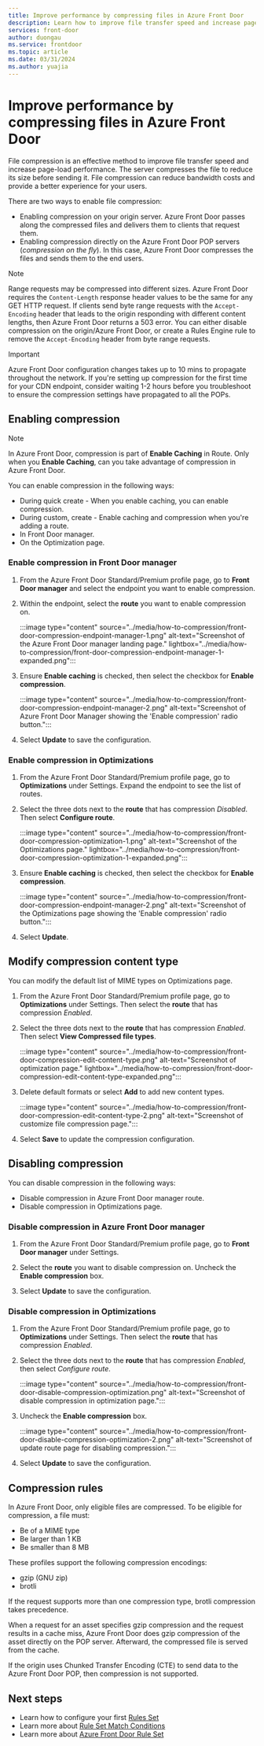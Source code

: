 ```yaml
---
title: Improve performance by compressing files in Azure Front Door
description: Learn how to improve file transfer speed and increase page-load performance by compressing your files in Azure Front Door.
services: front-door
author: duongau
ms.service: frontdoor
ms.topic: article
ms.date: 03/31/2024
ms.author: yuajia
---
```


# Improve performance by compressing files in Azure Front Door

File compression is an effective method to improve file transfer speed and increase page-load performance. The server compresses the file to reduce its size before sending it. File compression can reduce bandwidth costs and provide a better experience for your users.

There are two ways to enable file compression:

- Enabling compression on your origin server. Azure Front Door passes along the compressed files and delivers them to clients that request them.
- Enabling compression directly on the Azure Front Door POP servers (*compression on the fly*). In this case, Azure Front Door compresses the files and sends them to the end users.

> [!NOTE]
> Range requests may be compressed into different sizes. Azure Front Door requires the `Content-Length` response header values to be the same for any GET HTTP request. If clients send byte range requests with the `Accept-Encoding` header that leads to the origin responding with different content lengths, then Azure Front Door returns a 503 error. You can either disable compression on the origin/Azure Front Door, or create a Rules Engine rule to remove the `Accept-Encoding` header from byte range requests.

> [!IMPORTANT]
> Azure Front Door configuration changes takes up to 10 mins to propagate throughout the network. If you're setting up compression for the first time for your CDN endpoint, consider waiting 1-2 hours before you troubleshoot to ensure the compression settings have propagated to all the POPs.

## Enabling compression

> [!NOTE]
> In Azure Front Door, compression is part of **Enable Caching** in Route. Only when you **Enable Caching**, can you take advantage of compression in Azure Front Door.

You can enable compression in the following ways:
* During quick create - When you enable caching, you can enable compression.
* During custom, create - Enable caching and compression when you're adding a route. 
* In Front Door manager.
* On the Optimization page.

### Enable compression in Front Door manager

1. From the Azure Front Door Standard/Premium profile page, go to **Front Door manager** and select the endpoint you want to enable compression.

1. Within the endpoint, select the **route** you want to enable compression on.

   :::image type="content" source="../media/how-to-compression/front-door-compression-endpoint-manager-1.png" alt-text="Screenshot of the Azure Front Door manager landing page." lightbox="../media/how-to-compression/front-door-compression-endpoint-manager-1-expanded.png":::   

1. Ensure **Enable caching** is checked, then select the checkbox for **Enable compression**.

   :::image type="content" source="../media/how-to-compression/front-door-compression-endpoint-manager-2.png" alt-text="Screenshot of Azure Front Door Manager showing the 'Enable compression' radio button.":::   

1. Select **Update** to save the configuration.

### Enable compression in Optimizations

1. From the Azure Front Door Standard/Premium profile page, go to **Optimizations** under Settings. Expand the endpoint to see the list of routes. 

1. Select the three dots next to the **route** that has compression *Disabled*. Then select **Configure route**.

   :::image type="content" source="../media/how-to-compression/front-door-compression-optimization-1.png" alt-text="Screenshot of the Optimizations page." lightbox="../media/how-to-compression/front-door-compression-optimization-1-expanded.png"::: 

1. Ensure **Enable caching** is checked, then select the checkbox for **Enable compression**.

     :::image type="content" source="../media/how-to-compression/front-door-compression-endpoint-manager-2.png" alt-text="Screenshot of the Optimizations page showing the 'Enable compression' radio button."::: 

1. Select **Update**.

## Modify compression content type

You can modify the default list of MIME types on Optimizations page.

1. From the Azure Front Door Standard/Premium profile page, go to **Optimizations** under Settings. Then select the **route** that has compression *Enabled*.

1. Select the three dots next to the **route** that has compression *Enabled*. Then select **View Compressed file types**.

   :::image type="content" source="../media/how-to-compression/front-door-compression-edit-content-type.png" alt-text="Screenshot of optimization page." lightbox="../media/how-to-compression/front-door-compression-edit-content-type-expanded.png"::: 

1. Delete default formats or select **Add** to add new content types.

   :::image type="content" source="../media/how-to-compression/front-door-compression-edit-content-type-2.png" alt-text="Screenshot of customize file compression page."::: 

1. Select **Save** to update the compression configuration.

## Disabling compression

You can disable compression in the following ways:
* Disable compression in Azure Front Door manager route.
* Disable compression in Optimizations page.

### Disable compression in Azure Front Door manager

1. From the Azure Front Door Standard/Premium profile page, go to **Front Door manager** under Settings.

1. Select the **route** you want to disable compression on. Uncheck the **Enable compression** box.

1. Select **Update** to save the configuration.

### Disable compression in Optimizations

1. From the Azure Front Door Standard/Premium profile page, go to **Optimizations** under Settings. Then select the **route** that has compression *Enabled*.

1. Select the three dots next to the **route** that has compression *Enabled*, then select *Configure route*.

    :::image type="content" source="../media/how-to-compression/front-door-disable-compression-optimization.png" alt-text="Screenshot of disable compression in optimization page."::: 

1. Uncheck the **Enable compression** box.

    :::image type="content" source="../media/how-to-compression/front-door-disable-compression-optimization-2.png" alt-text="Screenshot of update route page for disabling compression."::: 

1. Select **Update** to save the configuration.

## Compression rules

In Azure Front Door, only eligible files are compressed. To be eligible for compression, a file must:
* Be of a MIME type 
* Be larger than 1 KB
* Be smaller than 8 MB

These profiles support the following compression encodings:
* gzip (GNU zip)
* brotli 

If the request supports more than one compression type, brotli compression takes precedence.

When a request for an asset specifies gzip compression and the request results in a cache miss, Azure Front Door does gzip compression of the asset directly on the POP server. Afterward, the compressed file is served  from the cache.

If the origin uses Chunked Transfer Encoding (CTE) to send data to the Azure Front Door POP, then compression is not supported.

## Next steps

- Learn how to configure your first [Rules Set](how-to-configure-rule-set.md)
- Learn more about [Rule Set Match Conditions](concept-rule-set-match-conditions.md)
- Learn more about [Azure Front Door Rule Set](../front-door-rules-engine.md)
